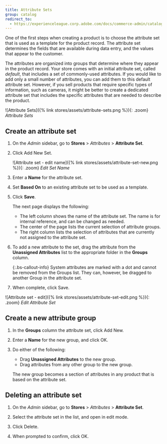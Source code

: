```yaml
---
title: Attribute Sets
group: catalog
redirect_to:
  - https://experienceleague.corp.adobe.com/docs/commerce-admin/catalog/product-attributes/create/attribute-sets.html
---
```


One of the first steps when creating a product is to choose the attribute set that is used as a template for the product record. The attribute set determines the fields that are available during data entry, and the values that appear to the customer.

The attributes are organized into groups that determine where they appear in the product record. Your store comes with an initial attribute set, called _default_, that includes a set of commonly-used attributes. If you would like to add only a small number of attributes, you can add them to this default attribute set. However, if you sell products that require specific types of information, such as cameras, it might be better to create a dedicated attribute set that includes the specific attributes that are needed to describe the product.

![Attribute Sets]({% link stores/assets/attribute-sets.png %}){: .zoom}
_Attribute Sets_

## Create an attribute set

1. On the _Admin_ sidebar, go to **Stores** > _Attributes_ > **Attribute Set**.

1. Click <span class="btn">Add New Set</span>.

    ![Attribute set - edit name]({% link stores/assets/attribute-set-new.png %}){: .zoom}
    _Edit Set Name_

1. Enter a **Name** for the attribute set.

1. Set **Based On** to an existing attribute set to be used as a template.

1. Click **Save**.

   The next page displays the following:

   - The left column shows the name of the attribute set. The name is for internal reference, and can be changed as needed.
   - The center of the page lists the current selection of attribute groups.
   - The right column lists the selection of attributes that are currently not assigned to the attribute set.

1. To add a new attribute to the set, drag the attribute from the **Unassigned Attributes** list to the appropriate folder in the **Groups** column.

   {:.bs-callout-info}
   System attributes are marked with a dot and cannot be removed from the Groups list. They can, however, be dragged to another Group in the attribute set.

1. When complete, click <span class="btn">Save</span>.

![Attribute set - edit]({% link stores/assets/attribute-set-edit.png %}){: .zoom}
_Edit Attribute Set_

## Create a new attribute group

1. In the **Groups** column the attribute set, click <span class="btn">Add New</span>.

1. Enter a **Name** for the new group, and click <span class="btn">OK</span>.

1. Do either of the following:

   - Drag **Unassigned Attributes** to the new group.
   - Drag attributes from any other group to the new group.

   The new group becomes a section of attributes in any product that is based on the attribute set.

## Deleting an attribute set

1. On the _Admin_ sidebar, go to **Stores** > _Attributes_ > **Attribute Set**.

1. Select the attribute set in the list, and open in edit mode.

1. Click <span class="btn">Delete</span>.

1. When prompted to confirm, click <span class="btn">OK</span>.
